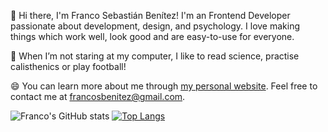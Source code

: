 👋 Hi there, I'm Franco Sebastián Benítez! I'm an Frontend Developer passionate about development, design, and psychology. I love making things which work well, look good and are easy-to-use for everyone.

📖 When I’m not staring at my computer, I like to read science, practise calisthenics or play football! 

😄 You can learn more about me through [my personal website](https://www.francosbenitez.com/). Feel free to contact me at [francosbenitez@gmail.com](mailto:francosbenitez@gmail.com).

![Franco's GitHub stats](https://github-readme-stats.vercel.app/api?username=francosbenitez)
[![Top Langs](https://github-readme-stats.vercel.app/api/top-langs/?username=francosbenitez&layout=compact&exclude_repo=website&langs_count=6&hide=scss,powershell)](https://github.com/anuraghazra/github-readme-stats)

